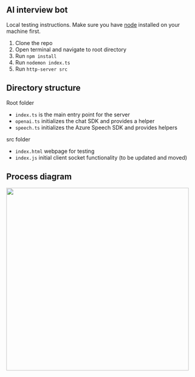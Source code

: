 ## AI interview bot

Local testing instructions. Make sure you have [node](https://nodejs.org/en/download) installed on your machine first.

1. Clone the repo
2. Open terminal and navigate to root directory
3. Run `npm install`
4. Run `nodemon index.ts`
5. Run `http-server src`

## Directory structure
Root folder
- `index.ts` is the main entry point for the server
- `openai.ts` initializes the chat SDK and provides a helper
- `speech.ts` initializes the Azure Speech SDK and provides helpers

src folder
- `index.html` webpage for testing
- `index.js` initial client socket functionality (to be updated and moved)

## Process diagram
<img src="https://www.plantuml.com/plantuml/png/VP31Rk8m48RlynIZx3ah8M0FQ3TYsueUUga4FPKU9lP4M2Hsv8nLGDpx5EsXZzOdAII10eNwvF7_VRyq7bP2NaAH0sJE2NkC_bPcnODEF_buUSTsw2N_TjTkCXRFLB16JK9eBAfPiFDgQh_CjzVp9bkDbEUDIOBEAiRwJ6q484Ponl7D7OvozupNC_82G4gSnuUAFLA512LvCSgKP0MZaNTMaAsEjc5w75wHckyp1Mp5o1AZ_wlWUMh79REQnUBY2I-aPlIUkRsVr2zyQctPhTFODPC11N4s52bxx01X_FZBitwAamHJ761X51fR1e4KupX1XODcnjHOyakae8q3MA_NS5ZL_Tq1LHlwlA5FweGNyhscrzGao1lma6HiRHVaijxVwTa9cM5yxF-ypPzsb_I2a1v-6ssWgcIQiwzQ6ePiTIZoJm00" width="480">
